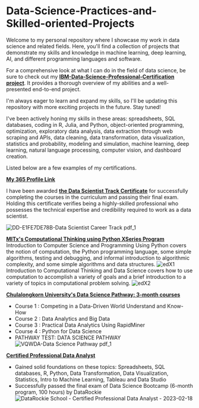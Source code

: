 # Data-Science-Practices-and-Skilled-oriented-Projects

Welcome to my personal repository where I showcase my work in data science and related fields. Here, you'll find a collection of projects that demonstrate my skills and knowledge in machine learning, deep learning, AI, and different programming languages and software.

For a comprehensive look at what I can do in the field of data science, be sure to check out my **[IBM-Data-Science-Professional-Certification project](https://github.com/Feem-NS/IBM-Data-Science-Professional-Certification/tree/main/IBM-Module-10%20Applied-Data-Science-Capstone%20(Project))**. It provides a thorough overview of my abilities and a well-presented end-to-end project.

I'm always eager to learn and expand my skills, so I'll be updating this repository with more exciting projects in the future. Stay tuned!

I've been actively honing my skills in these areas: spreadsheets, SQL databases, coding in R, Julia, and Python, object-oriented programming, optimization, exploratory data analysis, data extraction through web scraping and APIs, data cleaning, data transformation, data visualization, statistics and probability, modeling and simulation, machine learning, deep learning, natural language processing, computer vision, and dashboard creation.

Listed below are a few examples of my certifications.

**[My 365 Profile Link](https://learn.365datascience.com/profile/natthapong-sueviriyapan/)**

I have been awarded **[the Data Scientist Track Certificate](https://learn.365datascience.com/certificates/DD-E1FE7DE78B/)** for successfully completing the courses in the curriculum and passing their final exam. Holding this certificate verifies being a highly-skilled professional who possesses the technical expertise and credibility required to work as a data scientist.

![DD-E1FE7DE78B-Data Scientist Career Track pdf_1](https://user-images.githubusercontent.com/107760967/219263089-02c71a49-74a1-4d7a-ba58-7ae85cb82ddd.jpg)

**[MITx's Computational Thinking using Python XSeries Program](https://www.edx.org/xseries/mitx-computational-thinking-using-python)**
Introduction to Computer Science and Programming Using Python covers the notion of computation, the Python programming language, some simple algorithms, testing and debugging, and informal introduction to algorithmic complexity, and some simple algorithms and data structures. 
![edX1](https://user-images.githubusercontent.com/107760967/219264526-e3981e20-656f-4502-9111-f5f9c662a626.jpg)
Introduction to Computational Thinking and Data Science covers how to use computation to accomplish a variety of goals and a brief introduction to a variety of topics in computational problem solving.
![edX2](https://user-images.githubusercontent.com/107760967/219264550-2221105b-73d1-4ba3-8df4-0cc5f3b356bb.jpg)

**[Chulalongkorn University's Data Science Pathway: 3-month courses](https://www.chulamoocachieve.com/pathway/data-science)**
- Course 1 : Competing in a Data-Driven World Understand and Know-How
- Course 2 : Data Analytics and Big Data
- Course 3 : Practical Data Analytics Using RapidMiner
- Course 4 : Python for Data Science
- PATHWAY TEST: DATA SCIENCE PATHWAY
![VQWDA-Data Science Pathway pdf_1](https://user-images.githubusercontent.com/107760967/219264139-c2765d1f-bacb-426c-aa7f-f6afe79bd8d2.jpg)

**[Certified Professional Data Analyst](https://badgr.com/public/assertions/1RtzZFwLTPuzncX8zos6uA?action=download)**
- Gained solid foundations on these topics: Spreadsheets, SQL databases, R, Python, Data Transformation, Data Visualization, Statistics, Intro to Machine Learning, Tableau and Data Studio
- Successfully passed the final exam of Data Science Bootcamp (6-month program, 100 hours) by DataRockie
![DataRockie School - Certified Professional Data Analyst - 2023-02-18](https://user-images.githubusercontent.com/107760967/219846087-dae358f3-2263-48b5-b021-1faf9db725fa.png)



